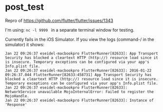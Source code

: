 # post_test

Repro of https://github.com/flutter/flutter/issues/1343

I'm using: `nc -l 9999 ` in a separate terminal window for testing.

Currently fails in the iOS Simulator.  If you view the logs (command-/ in the simulator) it shows:

```
Jan 22 09:26:37 eseidel-macbookpro FlutterRunner[82633]: App Transport Security has blocked a cleartext HTTP (http://) resource load since it is insecure. Temporary exceptions can be configured via your app's Info.plist file.
Jan 22 09:26:37 eseidel-macbookpro FlutterRunner[82633]: 2016-01-22 09:26:37.044 FlutterRunner[82633:458731] App Transport Security has blocked a cleartext HTTP (http://) resource load since it is insecure. Temporary exceptions can be configured via your app's Info.plist file.
Jan 22 09:26:37 eseidel-macbookpro FlutterRunner[82633]: NetworkService unavailable MojoInternalError: Failed to register the MojoHandle.
Jan 22 09:26:37 eseidel-macbookpro FlutterRunner[82633]: Instance of 'Response'
```
